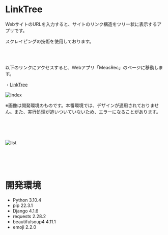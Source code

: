 # LinkTree

WebサイトのURLを入力すると、サイトのリンク構造をツリー状に表示するアプリです。

スクレイピングの技術を使用しております。

<br><br>

以下のリンクにアクセスすると、Webアプリ「MeasRec」のページに移動します。

・[LinkTree](http://44.212.209.108/)

![index](https://user-images.githubusercontent.com/97374588/217450241-aa610980-f9d9-4df1-92ea-fe94a545b14d.jpeg)

※画像は開発環境のものです。本番環境では、デザインが適用されておりません。また、実行処理が追いついていないため、エラーになることがあります。

<br><br><br>

![list](https://user-images.githubusercontent.com/97374588/217450331-569cbb2f-25e1-4027-9baa-3a15870501f7.jpeg)

<br><br><br>

# 開発環境
- Python 3.10.4
- pip 22.3.1
- Django 4.1.6
- requests 2.28.2
- beautifulsoup4 4.11.1
- emoji 2.2.0
